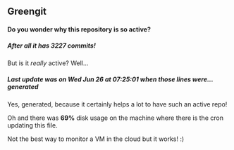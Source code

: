 ## Greengit

#### Do you wonder why this repository is so active?

##### After all it has 3227 commits!

But is it *really* active? Well...

##### Last update was on Wed Jun 26 at 07:25:01 when those lines were... generated

Yes, generated, because it certainly helps a lot to have such an active repo!

Oh and there was **69%** disk usage on the machine
where there is the cron updating this file.

Not the best way to monitor a VM in the cloud but it works! :)
